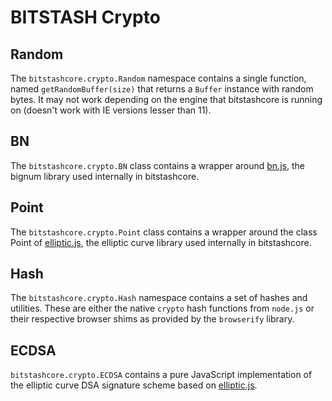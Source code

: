 # BITSTASH Crypto

## Random
The `bitstashcore.crypto.Random` namespace contains a single function, named `getRandomBuffer(size)` that returns a `Buffer` instance with random bytes. It may not work depending on the engine that bitstashcore is running on (doesn't work with IE versions lesser than 11).

## BN
The `bitstashcore.crypto.BN` class contains a wrapper around [bn.js](https://github.com/indutny/bn.js), the bignum library used internally in bitstashcore.

## Point
The `bitstashcore.crypto.Point` class contains a wrapper around the class Point of [elliptic.js](https://github.com/indutny/elliptic), the elliptic curve library used internally in bitstashcore.

## Hash
The `bitstashcore.crypto.Hash` namespace contains a set of hashes and utilities. These are either the native `crypto` hash functions from `node.js` or their respective browser shims as provided by the `browserify` library.

## ECDSA
`bitstashcore.crypto.ECDSA` contains a pure JavaScript implementation of the elliptic curve DSA signature scheme based on [elliptic.js](https://github.com/indutny/elliptic).
